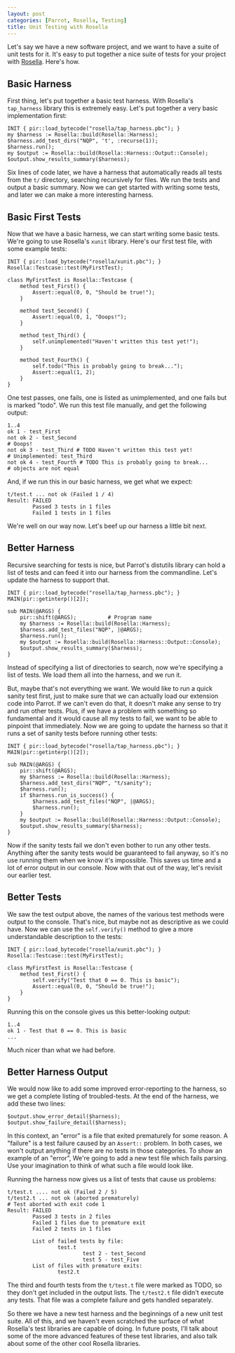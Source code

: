 ```yaml
---
layout: post
categories: [Parrot, Rosella, Testing]
title: Unit Testing with Rosella
---
```


Let's say we have a new software project, and we want to have a suite of unit
tests for it. It's easy to put together a nice suite of tests for your project
with [Rosella][]. Here's how.

[Rosella]: http://github.com/Whiteknight/Rosella

## Basic Harness

First thing, let's put together a basic test harness. With Rosella's
`tap_harness` library this is extremely easy. Let's put together a very basic
implementation first:

    INIT { pir::load_bytecode("rosella/tap_harness.pbc"); }
    my $harness := Rosella::build(Rosella::Harness);
    $harness.add_test_dirs("NQP", 't', :recurse(1));
    $harness.run();
    my $output := Rosella::build(Rosella::Harness::Output::Console);
    $output.show_results_summary($harness);

Six lines of code later, we have a harness that automatically reads all tests
from the `t/` directory, searching recursively for files. We run the tests
and output a basic summary. Now we can get started with writing some tests,
and later we can make a more interesting harness.

## Basic First Tests

Now that we have a basic harness, we can start writing some basic tests. We're
going to use Rosella's `xunit` library. Here's our first test file, with some
example tests:

    INIT { pir::load_bytecode("rosella/xunit.pbc"); }
    Rosella::Testcase::test(MyFirstTest);

    class MyFirstTest is Rosella::Testcase {
        method test_First() {
            Assert::equal(0, 0, "Should be true!");
        }

        method test_Second() {
            Assert::equal(0, 1, "Ooops!");
        }

        method test_Third() {
            self.unimplemented("Haven't written this test yet!");
        }

        method test_Fourth() {
            self.todo("This is probably going to break...");
            Assert::equal(1, 2);
        }
    }

One test passes, one fails, one is listed as unimplemented, and one fails but
is marked "todo". We run this test file manually, and get the following
output:

    1..4
    ok 1 - test_First
    not ok 2 - test_Second
    # Ooops!
    not ok 3 - test_Third # TODO Haven't written this test yet!
    # Unimplemented: test_Third
    not ok 4 - test_Fourth # TODO This is probably going to break...
    # objects are not equal

And, if we run this in our basic harness, we get what we expect:

    t/test.t ... not ok (Failed 1 / 4)
    Result: FAILED
            Passed 3 tests in 1 files
            Failed 1 tests in 1 files

We're well on our way now. Let's beef up our harness a little bit next.

## Better Harness

Recursive searching for tests is nice, but Parrot's distutils library can hold
a list of tests and can feed it into our harness from the commandline. Let's
update the harness to support that.

    INIT { pir::load_bytecode("rosella/tap_harness.pbc"); }
    MAIN(pir::getinterp()[2]);

    sub MAIN(@ARGS) {
        pir::shift(@ARGS);          # Program name
        my $harness := Rosella::build(Rosella::Harness);
        $harness.add_test_files("NQP", |@ARGS);
        $harness.run();
        my $output := Rosella::build(Rosella::Harness::Output::Console);
        $output.show_results_summary($harness);
    }

Instead of specifying a list of directories to search, now we're specifying a
list of tests. We load them all into the harness, and we run it.

But, maybe that's not everything we want. We would like to run a quick sanity
test first, just to make sure that we can actually load our extension code
into Parrot. If we can't even do that, it doesn't make any sense to try and
run other tests. Plus, if we have a problem with something so fundamental and
it would cause all my tests to fail, we want to be able to pinpoint that
immediately. Now we are going to update the harness so that it runs a set of
sanity tests before running other tests:

    INIT { pir::load_bytecode("rosella/tap_harness.pbc"); }
    MAIN(pir::getinterp()[2]);

    sub MAIN(@ARGS) {
        pir::shift(@ARGS);
        my $harness := Rosella::build(Rosella::Harness);
        $harness.add_test_dirs("NQP", "t/sanity");
        $harness.run();
        if $harness.run_is_success() {
            $harness.add_test_files("NQP", |@ARGS);
            $harness.run();
        }
        my $output := Rosella::build(Rosella::Harness::Output::Console);
        $output.show_results_summary($harness);
    }

Now if the sanity tests fail we don't even bother to run any other tests.
Anything after the sanity tests would be guaranteed to fail anyway, so it's
no use running them when we know it's impossible. This saves us time and a lot
of error output in our console. Now with that out of the way, let's revisit
our earlier test.

## Better Tests

We saw the test output above, the names of the various test methods were
output to the console. That's nice, but maybe not as descriptive as we could
have. Now we can use the `self.verify()` method to give a more understandable
description to the tests:

    INIT { pir::load_bytecode("rosella/xunit.pbc"); }
    Rosella::Testcase::test(MyFirstTest);

    class MyFirstTest is Rosella::Testcase {
        method test_First() {
            self.verify("Test that 0 == 0. This is basic");
            Assert::equal(0, 0, "Should be true!");
        }
    }

Running this on the console gives us this better-looking output:

    1..4
    ok 1 - Test that 0 == 0. This is basic
    ...

Much nicer than what we had before.

## Better Harness Output

We would now like to add some improved error-reporting to the harness, so we
get a complete listing of troubled-tests. At the end of the harness, we add
these two lines:

    $output.show_error_detail($harness);
    $output.show_failure_detail($harness);

In this context, an "error" is a file that exited prematurely for some reason.
A "failure" is a test failure caused by an `Assert::` problem. In both cases,
we won't output anything if there are no tests in those categories. To show
an example of an "error", We're going to add a new test file which fails
parsing. Use your imagination to think of what such a file would look like.

Running the harness now gives us a list of tests that cause us problems:

    t/test.t .... not ok (Failed 2 / 5)
    t/test2.t ... not ok (aborted prematurely)
    # Test aborted with exit code 1
    Result: FAILED
            Passed 3 tests in 2 files
            Failed 1 files due to premature exit
            Failed 2 tests in 1 files

            List of failed tests by file:
                    test.t
                            test 2 - test_Second
                            test 5 - test_Five
            List of files with premature exits:
                    test2.t

The third and fourth tests from the `t/test.t` file were marked as TODO, so
they don't get included in the output lists. The `t/test2.t` file didn't
execute any tests. That file was a complete failure and gets handled
separately.

So there we have a new test harness and the beginnings of a new unit test
suite. All of this, and we haven't even scratched the surface of what
Rosella's test libraries are capable of doing. In future posts, I'll talk
about some of the more advanced features of these test libraries, and also
talk about some of the other cool Rosella libraries.

